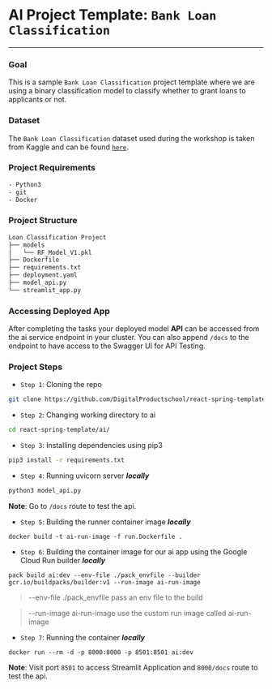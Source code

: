# AI Project Template: `Bank Loan Classification`
<hr></hr>

### Goal
This is a sample `Bank Loan Classification` project template where we are using a binary classification model to classify whether to grant loans to applicants or not. 

### Dataset
The `Bank Loan Classification` dataset used during the workshop is taken from Kaggle and can be found <a href='https://www.kaggle.com/sriharipramod/bank-loan-classification'>`here`</a>.

### Project Requirements 
```bash
- Python3
- git
- Docker
```
### Project Structure

```bash
Loan Classification Project
├── models
│   └── RF_Model_V1.pkl
├── Dockerfile
├── requirements.txt
├── deployment.yaml
├── model_api.py
└── streamlit_app.py
```
    
### Accessing Deployed App
After completing the tasks your deployed model **API** can be accessed from the ai service endpoint in your cluster. You can also append `/docs` to the endpoint to have access to the Swagger UI for API Testing.
  
### Project Steps

- `Step 1`: Cloning the repo

```bash
git clone https://github.com/DigitalProductschool/react-spring-template.git
```

 
- `Step 2`: Changing working directory to ai

```bash
cd react-spring-template/ai/
```
 
- `Step 3`: Installing dependencies using pip3
 
```bash
pip3 install -r requirements.txt
```
  
- `Step 4`: Running uvicorn server ***locally***

```bash
python3 model_api.py
```
**Note**: Go to `/docs` route to test the api. 

- `Step 5`: Building the runner container image ***locally***
```
docker build -t ai-run-image -f run.Dockerfile .
```
- `Step 6`: Building the container image for our ai app using the Google Cloud Run builder ***locally***

```
pack build ai:dev --env-file ./pack_envfile --builder gcr.io/buildpacks/builder:v1 --run-image ai-run-image  
```

> --env-file ./pack_envfile pass an env file to the build 

> --run-image ai-run-image  use the custom run image called ai-run-image 


- `Step 7`: Running the container ***locally***

```
docker run --rm -d -p 8000:8000 -p 8501:8501 ai:dev 
```
**Note**: Visit port `8501` to access Streamlit Application and `8000/docs` route to test the api. 
